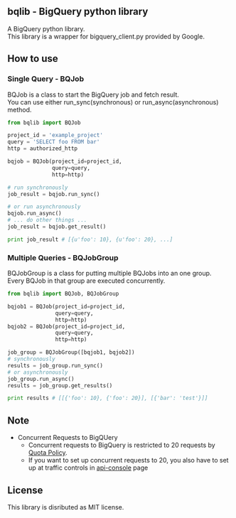 bqlib - BigQuery python library
------------------------------------------------
A BigQuery python library.  
This library is a wrapper for bigquery_client.py provided by Google.

How to use
------------

### Single Query - BQJob
BQJob is a class to start the BigQuery job and fetch result.  
You can use either run\_sync(synchronous) or run\_async(asynchronous) method.

```python
from bqlib import BQJob

project_id = 'example_project'
query = 'SELECT foo FROM bar'
http = authorized_http

bqjob = BQJob(project_id=project_id, 
              query=query, 
              http=http)

# run synchronously
job_result = bqjob.run_sync()

# or run asynchronously
bqjob.run_async()
# ... do other things ...
job_result = bqjob.get_result()

print job_result # [{u'foo': 10}, {u'foo': 20}, ...]
```

### Multiple Queries - BQJobGroup
BQJobGroup is a class for putting multiple BQJobs into an one group.  
Every BQJob in that group are executed concurrently.

```python
from bqlib import BQJob, BQJobGroup

bqjob1 = BQJob(project_id=project_id, 
               query=query, 
               http=http)
bqjob2 = BQJob(project_id=project_id, 
               query=query, 
               http=http)

job_group = BQJobGroup([bqjob1, bqjob2])
# synchronously
results = job_group.run_sync()
# or asynchronously
job_group.run_async()
results = job_group.get_results()

print results # [[{'foo': 10}, {'foo': 20}], [{'bar': 'test'}]]
```

Note
-----
- Concurrent Requests to BigQUery
    - Concurrent requests to BigQuery is restricted to 20 requests by [Quota Policy](https://developers.google.com/bigquery/docs/quota-policy).
    - If you want to set up concurrent requests to 20, you also have to set up at traffic controls in [api-console](https://code.google.com/apis/console/) page

License
-----------
This library is disributed as MIT license.
